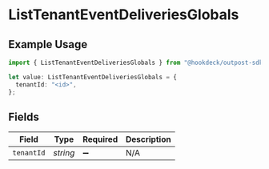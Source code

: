 # ListTenantEventDeliveriesGlobals

## Example Usage

```typescript
import { ListTenantEventDeliveriesGlobals } from "@hookdeck/outpost-sdk/models/operations";

let value: ListTenantEventDeliveriesGlobals = {
  tenantId: "<id>",
};
```

## Fields

| Field              | Type               | Required           | Description        |
| ------------------ | ------------------ | ------------------ | ------------------ |
| `tenantId`         | *string*           | :heavy_minus_sign: | N/A                |